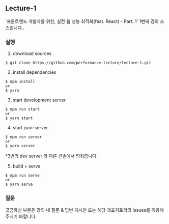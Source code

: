 ## Lecture-1

'프론트엔드 개발자를 위한, 실전 웹 성능 최적화(feat. React) - Part. 1' 1번째 강의 소스입니다..

### 실행

1. download sources

```
$ git clone https://github.com/performance-lecture/lecture-1.git
```

2. install dependencies

```
$ npm install
or
$ yarn
```

3. start development server

```
$ npm run start
or
$ yarn start
```

4. start json-server

```
$ npm run server
or
$ yarn server
```
*3번의 dev server 와 다른 콘솔에서 띄워줍니다.

5. build + serve

```
$ npm run serve
or
$ yarn serve
```

### 질문

궁금하신 부분은 강의 내 질문 & 답변 게시판 또는 해당 레포지토리의 Issues를 이용해주시기 바랍니다.
